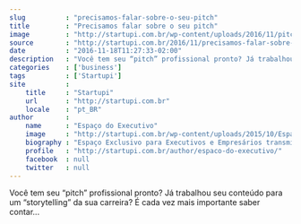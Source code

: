 ```yaml
---
slug          : "precisamos-falar-sobre-o-seu-pitch"
title         : "Precisamos falar sobre o seu pitch"
image         : "http://startupi.com.br/wp-content/uploads/2016/11/pitch-870x250.jpg"
source        : "http://startupi.com.br/2016/11/precisamos-falar-sobre-o-seu-pitch/"
date          : "2016-11-18T11:27:33-02:00"
description   : "Você tem seu “pitch” profissional pronto? Já trabalhou seu conteúdo para um “storytelling” da sua carreira? É cada vez mais importante saber contar..."
categories    : ['business']
tags          : ['Startupi']
site          :
    title     : "Startupi"
    url       : "http://startupi.com.br"
    locale    : "pt_BR"
author        :
    name      : "Espaço do Executivo"
    image     : "http://startupi.com.br/wp-content/uploads/2015/10/Espaço-do-Executivo_avatar_1444057947-170x170.jpg"
    biography : "Espaço Exclusivo para Executivos e Empresários transmitirem conhecimento, experiência sobre carreira no mercado corporativo, transição de carreira de executivo para empreendedor, dicas e mentoria para quem está iniciando como Startups ou precisa se capacitar para tornar-se um Gestor."
    profile   : "http://startupi.com.br/author/espaco-do-executivo/"
    facebook  : null
    twitter   : null
---
```


Você tem seu “pitch” profissional pronto? Já trabalhou seu conteúdo para um “storytelling” da sua carreira? É cada vez mais importante saber contar...
